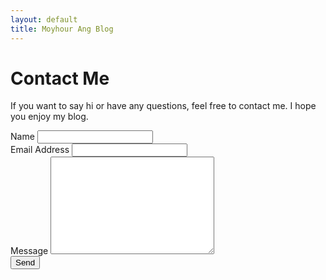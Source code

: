 ```yaml
---
layout: default
title: Moyhour Ang Blog
---
```


<div id="contact">
  <h1 class="pageTitle">Contact Me</h1>
  <div class="contactContent">
  <p class="intro">If you want to say hi or have any questions, feel free to contact me. I hope you enjoy my blog.</p>
  <img class="me" src="{{ '/assets/img/me.jpg' | prepend: site.baseurl }}" alt="">

  </div>
  <form action="http://formspree.io/your@mail.com" method="POST">
    <label for="name">Name</label>
    <input type="text" id="name" name="name" class="full-width"><br>
    <label for="email">Email Address</label>
    <input type="email" id="email" name="_replyto" class="full-width"><br>
    <label for="message">Message</label>
    <textarea name="message" id="message" cols="30" rows="10" class="full-width"></textarea><br>
    <input type="submit" value="Send" class="button">
  </form>
</div>
